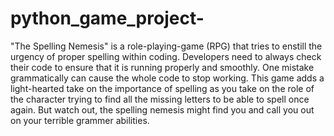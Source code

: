 # python_game_project-
"The Spelling Nemesis" is a role-playing-game (RPG) that tries to enstill the urgency of proper spelling within coding. Developers need to always check their code to ensure that it is running properly and smoothly. One mistake grammatically can cause the whole code to stop working. This game adds a light-hearted take on the importance of spelling as you take on the role of the character trying to find all the missing letters to be able to spell once again. But watch out, the spelling nemesis might find you and call you out on your terrible grammer abilities. 
